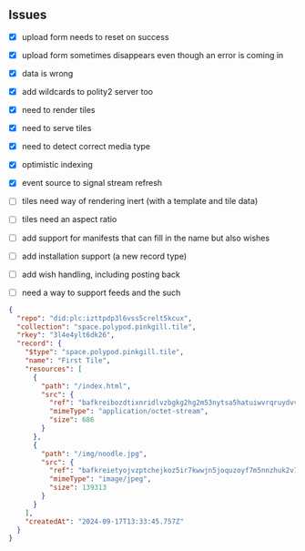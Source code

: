 
## Issues

- [x] upload form needs to reset on success
- [x] upload form sometimes disappears even though an error is coming in
- [x] data is wrong
- [x] add wildcards to polity2 server too
- [x] need to render tiles
- [x] need to serve tiles
- [x] need to detect correct media type
- [x] optimistic indexing
- [x] event source to signal stream refresh
- [ ] tiles need way of rendering inert (with a template and tile data)
- [ ] tiles need an aspect ratio
- [ ] add support for manifests that can fill in the name but also wishes
- [ ] add installation support (a new record type)
- [ ] add wish handling, including posting back
- [ ] need a way to support feeds and the such


```json
{
  "repo": "did:plc:izttpdp3l6vss5crelt5kcux",
  "collection": "space.polypod.pinkgill.tile",
  "rkey": "3l4e4ylt6dk26",
  "record": {
    "$type": "space.polypod.pinkgill.tile",
    "name": "First Tile",
    "resources": [
      {
        "path": "/index.html",
        "src": {
          "ref": "bafkreibozdtixnridlvzbgkg2hg2m53nytsa5hatuiwvrqruydvvy52whu",
          "mimeType": "application/octet-stream",
          "size": 686
        }
      },
      {
        "path": "/img/noodle.jpg",
        "src": {
          "ref": "bafkreietyojvzptchejkoz5ir7kwwjn5joquzoyf7m5nnzhuk2v7ju63uy",
          "mimeType": "image/jpeg",
          "size": 139313
        }
      }
    ],
    "createdAt": "2024-09-17T13:33:45.757Z"
  }
}
```
